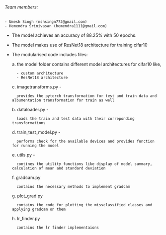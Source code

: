 
###### Team members:
    - Umesh Singh (mshsingn772@gmail.com)
    - Hemendra Srinivasan (hemendra1111@gmail.com)


- The model achieves an accuracy of 88.25% with 50 epochs.

- The model makes use of ResNet18 architecture for training cifar10

- The modularised code includes files:
	
    a. the model folder contains different model architectures for cifar10 like,

		- custom architecture 
		- ResNet18 architecture

	c. imagetransforms.py -

		provides the pytorch transformation for test and train data and albumentation transformation for train as well
	
	b. dataloader.py - 

		loads the train and test data with their correponding transformations
	
	d. train_test_model.py - 

		performs check for the available devices and provides function for running the model

	e. utils.py -

		contines the utility functions like display of model summary, calculation of mean and standard deviation

	f. gradcam.py

		contains the necessary methods to implement gradcam
	
	g. plot_grad.py

		contains the code for plotting the missclassified classes and applying gradcam on them
	
	h. lr_finder.py

		contains the lr finder implementaions 
